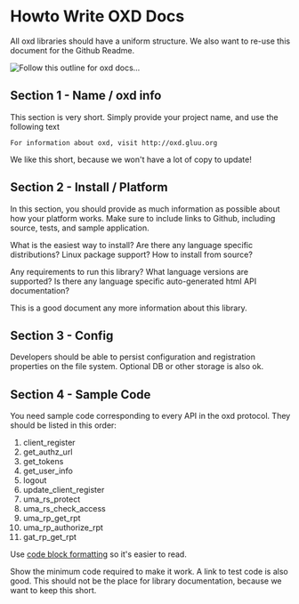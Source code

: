 # Howto Write OXD Docs

All oxd libraries should have a uniform structure. We also want to re-use this document for the Github Readme.

![Follow this outline for oxd docs...](https://raw.githubusercontent.com/GluuFederation/docs-oxd/master/sources/img/oxd-library-docs.png)

## Section 1 - Name / oxd info

This section is very short. Simply provide your project name,
and use the following text

```
For information about oxd, visit http://oxd.gluu.org

```

We like this short, because we won't have a lot of copy to update!

## Section 2 - Install / Platform

In this section, you should provide as much information as possible about how
your platform works. Make sure to include links to Github, including source,
tests, and sample application.

What is the easiest way to install? Are there any language specific distributions?
Linux package support? How to install from source? 

Any requirements to run this library? What language versions are supported? 
Is there any language specific auto-generated html API documentation?

This is a good document any more information about this library. 


## Section 3 - Config

Developers should be able to persist configuration and registration properties 
on the file system. Optional DB or other storage is also ok.

## Section 4 - Sample Code

You need sample code corresponding to every API in the oxd protocol. They should be listed in 
this order:

1. client_register
2. get_authz_url
3. get_tokens
4. get_user_info
5. logout
6. update_client_register
7. uma_rs_protect
8. uma_rs_check_access
9. uma_rp_get_rpt
10. uma_rp_authorize_rpt
11. gat_rp_get_rpt

Use [code block formatting](https://github.com/adam-p/markdown-here/wiki/Markdown-Cheatsheet#code) so it's
 easier to read.
 
 Show the minimum code required to make it work. A link to test code is also good. This should not
  be the place for library documentation, because we want to keep this short. 






